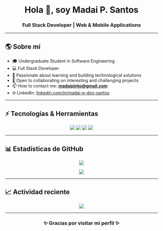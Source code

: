 <h1 align="center">Hola 👋, soy Madai P. Santos</h1> 
<h3 align="center">Full Stack Developer | Web & Mobile Applications</h3> 

--- 

## 🌎 Sobre mí
- 🎓 Undergraduate Student in Software Engineering
- 💻 Full Stack Developer
- 🚀 Passionate about learning and building technological solutions
- 🤝 Open to collaborating on interesting and challenging projects
- 📫 How to contact me: <strong>madaipinto@gmail.com</strong>
- 🌐 LinkedIn: <a href="https://www.linkedin.com/in/madai-p-dos-santos-63006a158" target="_blank">linkedin.com/in/madai-p-dos-santos</a>


--- 

## ⚡ Tecnologías & Herramientas 
<p align="center"> 
  <img src="https://img.shields.io/badge/Java-007396?style=for-the-badge&logo=openjdk&logoColor=white" />
  <img src="https://img.shields.io/badge/Spring%20Boot-6DB33F?style=for-the-badge&logo=springboot&logoColor=white" />
  <img src="https://img.shields.io/badge/Dart-0175C2?style=for-the-badge&logo=dart&logoColor=white" /> 
  <img src="https://img.shields.io/badge/Flutter-02569B?style=for-the-badge&logo=flutter&logoColor=white" />
</p>

--- 

## 📊 Estadísticas de GitHub 
<p align="center"> 
  <img src="https://github-readme-stats.vercel.app/api?username=madaipsantos&show_icons=true&count_private=true&theme=tokyonight" /> 
</p> 
<p align="center"> 
  <img src="https://github-readme-stats.vercel.app/api/top-langs/?username=madaipsantos&langs_count=10&count_private=true&theme=tokyonight" />
</p> 

--- 

## 📈 Actividad reciente 
<p align="center"> 
  <img src="https://github-readme-activity-graph.vercel.app/graph?username=madaipsantos&theme=tokyo-night" /> 
</p> 

--- 

<h3 align="center">✨ Gracias por visitar mi perfil ✨</h3>
